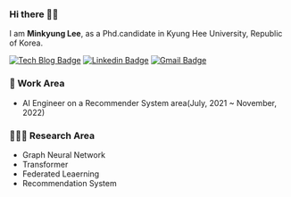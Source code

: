﻿### Hi there 🙋‍♀️

I am **Minkyung Lee**, as a Phd.candidate in Kyung Hee University, Republic of Korea.

[![Tech Blog Badge](http://img.shields.io/badge/-Tech%20blog-black?style=flat-square&logo=github&link=https://zzsza.github.io/)](https://blossominkyung.com/)
[![Linkedin Badge](https://img.shields.io/badge/-LinkedIn-blue?style=flat-square&logo=Linkedin&logoColor=white&link=https://www.linkedin.com/in/seong-yun-byeon-8183a8113/)](https://www.linkedin.com/in/blossominkyung/)
[![Gmail Badge](https://img.shields.io/badge/-Gmail-d14836?style=flat-square&logo=Gmail&logoColor=white&link=mailto:snugyun01@gmail.com)](mailto:blossominkyung@gmail.com)

### 🎉 Work Area
* AI Engineer on a Recommender System area(July, 2021 ~ November, 2022)
    
### 👩🏻‍💻 Research Area
* Graph Neural Network
* Transformer
* Federated Leaerning
* Recommendation System

